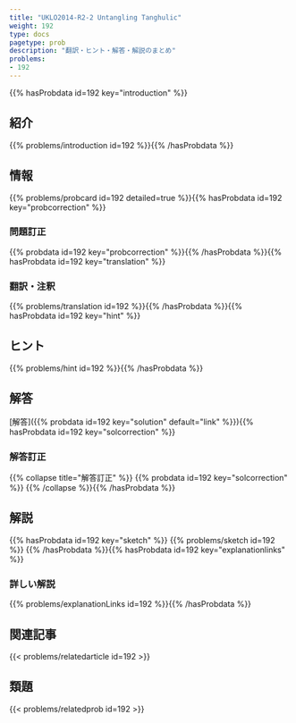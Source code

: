 ```yaml
---
title: "UKLO2014-R2-2 Untangling Tanghulic"
weight: 192
type: docs
pagetype: prob
description: "翻訳・ヒント・解答・解説のまとめ"
problems: 
- 192
---
```


{{% hasProbdata id=192 key="introduction" %}}

## 紹介

{{% problems/introduction id=192 %}}{{% /hasProbdata %}}

## 情報

{{% problems/probcard id=192 detailed=true %}}{{% hasProbdata id=192 key="probcorrection" %}}

### 問題訂正

{{% probdata id=192 key="probcorrection" %}}{{% /hasProbdata %}}{{% hasProbdata id=192 key="translation" %}}

### 翻訳・注釈

{{% problems/translation id=192 %}}{{% /hasProbdata %}}{{% hasProbdata id=192 key="hint" %}}

## ヒント

{{% problems/hint id=192 %}}{{% /hasProbdata %}}

## 解答

[解答]({{% probdata id=192 key="solution" default="link" %}}){{% hasProbdata id=192 key="solcorrection" %}}

### 解答訂正

{{% collapse title="解答訂正" %}}
{{% probdata id=192 key="solcorrection" %}}
{{% /collapse %}}{{% /hasProbdata %}}

## 解説

{{% hasProbdata id=192 key="sketch" %}}
{{% problems/sketch id=192 %}}
{{% /hasProbdata %}}{{% hasProbdata id=192 key="explanationlinks" %}}

### 詳しい解説

{{% problems/explanationLinks id=192 %}}{{% /hasProbdata %}}

## 関連記事

{{< problems/relatedarticle id=192 >}}

## 類題

{{< problems/relatedprob id=192 >}}
